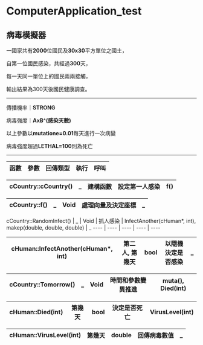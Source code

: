 # ComputerApplication_test
## **病毒模擬器**

一國家共有**2000**位國民及**30x30**平方單位之國土，  

自第一位國民感染，共經過**300**天，  

每一天同一單位上的國民兩兩接觸，  

輸出結果為300天後國民健康調查。  

----
   
傳播機率｜**STRONG**  

病毒強度｜**AxB^(感染天數)**   

以上參數以**mutatione=0.01**每天進行一次病變  

病毒強度超過**LETHAL=100**則為死亡  

---
函數 | 參數 | 回傳類型 | 執行 | 呼叫
---- | ---- | ---- | ---- | ----

cCountry::cCountry() | _ | 建構函數 | 設定第一人感染 | f()  
---- | ---- | ---- | ---- | ----

cCountry::f() | _ | Void | 處理向量及決定座標 | _  
---- | ---- | ---- | ---- | ----
 
cCountry::RandomInfect() | _ | Void | 抓人感染 | InfectAnother(cHuman*, int), makep(double, double, double) | _
---- | ---- | ---- | ---- | ----

cHuman::InfectAnother(cHuman*, int) | 第二人, 第幾天 | bool | 以隨機決定是否感染 | _  
---- | ---- | ---- | ---- | ----

cCountry::Tomorrow() | _ | Void | 時間和參數變異推進 | muta(), Died(int)  
---- | ---- | ---- | ---- | ----

cHuman::Died(int) | 第幾天 | bool | 決定是否死亡 | VirusLevel(int)  
---- | ---- | ---- | ---- | ----

cHuman::VirusLevel(int) | 第幾天 | double | 回傳病毒數值 | _  
---- | ---- | ---- | ---- | ----


